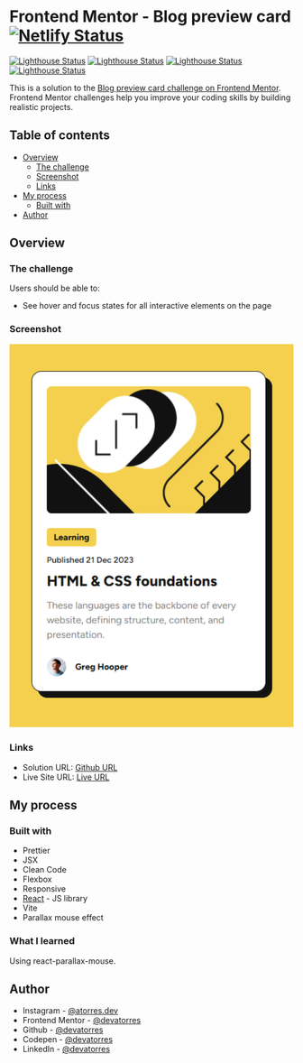 # Frontend Mentor - Blog preview card [![Netlify Status](https://api.netlify.com/api/v1/badges/28fbade6-311b-48fd-bf19-d8d1039e4966/deploy-status)](https://app.netlify.com/sites/iridescent-smakager-ef93bc/deploys)

[![Lighthouse Status](https://img.shields.io/badge/-Performance%20100-09864c?style=flat-square&logo=lighthouse&logoColor=white)](https://app.netlify.com/sites/wizardly-hoover-860206/deploys)
[![Lighthouse Status](https://img.shields.io/badge/-Accessibility%2099-09864c?style=flat-square&logo=lighthouse&logoColor=white)](https://app.netlify.com/sites/wizardly-hoover-860206/deploys)
[![Lighthouse Status](https://img.shields.io/badge/-Best%20Practices%20100-09864c?style=flat-square&logo=lighthouse&logoColor=white)](https://app.netlify.com/sites/wizardly-hoover-860206/deploys)
[![Lighthouse Status](https://img.shields.io/badge/-SEO%20100-09864c?style=flat-square&logo=lighthouse&logoColor=white)](https://app.netlify.com/sites/wizardly-hoover-860206/deploys)

This is a solution to the [Blog preview card challenge on Frontend Mentor](https://www.frontendmentor.io/challenges/blog-preview-card-ckPaj01IcS). Frontend Mentor challenges help you improve your coding skills by building realistic projects.

## Table of contents

- [Overview](#overview)
  - [The challenge](#the-challenge)
  - [Screenshot](#screenshot)
  - [Links](#links)
- [My process](#my-process)
  - [Built with](#built-with)
- [Author](#author)

## Overview

### The challenge

Users should be able to:

- See hover and focus states for all interactive elements on the page

### Screenshot

<img src='./src/assets/images/final/desktop.png' width='640px' alt='Desktop Design' />

### Links

- Solution URL: [Github URL](https://github.com/devatorres/frontend-mentor-blog-preview-card)
- Live Site URL: [Live URL](https://iridescent-smakager-ef93bc.netlify.app/)

## My process

### Built with

- Prettier
- JSX
- Clean Code
- Flexbox
- Responsive
- [React](https://reactjs.org/) - JS library
- Vite
- Parallax mouse effect

### What I learned

Using react-parallax-mouse.

## Author

- Instagram - [@atorres.dev](https://www.instagram.com/atorres.dev)
- Frontend Mentor - [@devatorres](https://www.frontendmentor.io/profile/devatorres)
- Github - [@devatorres](https://github.com/devatorres)
- Codepen - [@devatorres](https://codepen.io/devatorres)
- LinkedIn - [@devatorres](https://www.linkedin.com/in/devatorres)
